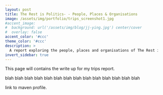 ```yaml
---
layout: post
title: The Rest is Politics- - People, Places & Organisations
image: /assets/img/portfolio/trips_screenshot1.jpg
#accent_image: 
#  background: url('/assets/img/blog/jj-ying.jpg') center/cover
#  overlay: false
accent_color: '#ccc'
theme_color: '#ccc'
description: >
  A report exploring the people, places and organisations of The Rest is Politics podcast using the Spotify API.
invert_sidebar: true
---
```


This page will contains the write up for my trips report.

blah blah blah blah blah blah blah blah blah blah blah blah blah blah 


link to maven profile.

